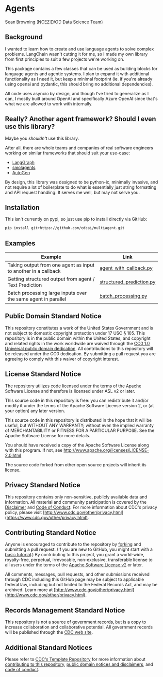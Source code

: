 # Agents
Sean Browning (NCEZID/OD Data Science Team)

## Background

I wanted to learn how to create and use language agents to solve complex problems. LangChain wasn't cutting it for me, so I made my own library from first principles to suit a few projects we're working on.

This package contains a few classes that can be used as building blocks for language agents and agentic systems. I plan to expand it with additional functionality as I need it, but keep a minimal footprint (ie. if you're already using openai and pydantic, this should bring no additional dependencies).

All code uses asyncio by design, and though I've tried to generalize as I can, I mostly built around OpenAI and specifically Azure OpenAI since that's what we are allowed to work with internally.

## Really? Another agent framework? Should I even use this library?

Maybe you *shouldn't* use this library.

After all, there are whole teams and companies of real software engineers working on similar frameworks that should suit your use-case:

- [LangGraph](https://github.com/langchain-ai/langgraph)
- [smolagents](https://github.com/huggingface/smolagents)
- [AutoGen](https://github.com/microsoft/autogen)

By design, this library was designed to be python-ic, minimally invasive, and not require a lot of boilerplate to do what is essentially just string formatting and API request handling. It serves me well, but may not serve you.

## Installation

This isn't currently on pypi, so just use pip to install directly via GitHub:

```sh
pip install git+https://github.com/cdcai/multiagent.git
```

## Examples

| Example | Link |
| ---- | ---- |
| Taking output from one agent as input to another in a callback | [agent_with_callback.py](examples/agent_with_callback.py) |
| Getting structured output from agent / Text Prediction | [structured_prediction.py](examples/structured_prediction.py) |
| Batch processing large inputs over the same agent in parallel | [batch_processing.py](examples/batch_processing.py) |

## Public Domain Standard Notice
This repository constitutes a work of the United States Government and is not
subject to domestic copyright protection under 17 USC § 105. This repository is in
the public domain within the United States, and copyright and related rights in
the work worldwide are waived through the [CC0 1.0 Universal public domain dedication](https://creativecommons.org/publicdomain/zero/1.0/).
All contributions to this repository will be released under the CC0 dedication. By
submitting a pull request you are agreeing to comply with this waiver of
copyright interest.

## License Standard Notice
The repository utilizes code licensed under the terms of the Apache Software
License and therefore is licensed under ASL v2 or later.

This source code in this repository is free: you can redistribute it and/or modify it under
the terms of the Apache Software License version 2, or (at your option) any
later version.

This source code in this repository is distributed in the hope that it will be useful, but WITHOUT ANY
WARRANTY; without even the implied warranty of MERCHANTABILITY or FITNESS FOR A
PARTICULAR PURPOSE. See the Apache Software License for more details.

You should have received a copy of the Apache Software License along with this
program. If not, see http://www.apache.org/licenses/LICENSE-2.0.html

The source code forked from other open source projects will inherit its license.

## Privacy Standard Notice
This repository contains only non-sensitive, publicly available data and
information. All material and community participation is covered by the
[Disclaimer](DISCLAIMER.md)
and [Code of Conduct](code-of-conduct.md).
For more information about CDC's privacy policy, please visit [http://www.cdc.gov/other/privacy.html](https://www.cdc.gov/other/privacy.html).

## Contributing Standard Notice
Anyone is encouraged to contribute to the repository by [forking](https://help.github.com/articles/fork-a-repo)
and submitting a pull request. (If you are new to GitHub, you might start with a
[basic tutorial](https://help.github.com/articles/set-up-git).) By contributing
to this project, you grant a world-wide, royalty-free, perpetual, irrevocable,
non-exclusive, transferable license to all users under the terms of the
[Apache Software License v2](http://www.apache.org/licenses/LICENSE-2.0.html) or
later.

All comments, messages, pull requests, and other submissions received through
CDC including this GitHub page may be subject to applicable federal law, including but not limited to the Federal Records Act, and may be archived. Learn more at [http://www.cdc.gov/other/privacy.html](http://www.cdc.gov/other/privacy.html).

## Records Management Standard Notice
This repository is not a source of government records, but is a copy to increase
collaboration and collaborative potential. All government records will be
published through the [CDC web site](http://www.cdc.gov).

## Additional Standard Notices
Please refer to [CDC's Template Repository](https://github.com/CDCgov/template) for more information about [contributing to this repository](https://github.com/CDCgov/template/blob/main/CONTRIBUTING.md), [public domain notices and disclaimers](https://github.com/CDCgov/template/blob/main/DISCLAIMER.md), and [code of conduct](https://github.com/CDCgov/template/blob/main/code-of-conduct.md).
